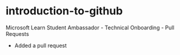 # introduction-to-github
Microsoft Learn Student Ambassador - Technical Onboarding - Pull Requests
- Added a pull request
